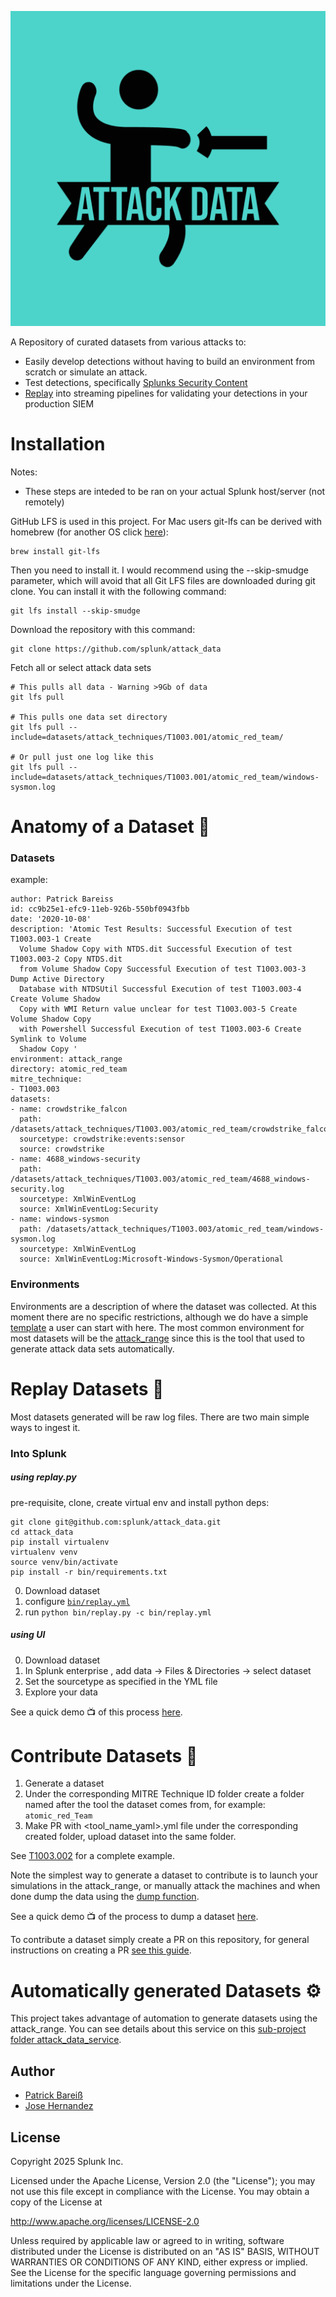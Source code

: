 ![](environments/static/attack-data-logo.png)

A Repository of curated datasets from various attacks to:

* Easily develop detections without having to build an environment from scratch or simulate an attack.
* Test detections, specifically [Splunks Security Content](https://github.com/splunk/security-content)
* [Replay](#replay-datasets-) into streaming pipelines for validating your detections in your production SIEM

# Installation
Notes:
* These steps are inteded to be ran on your actual Splunk host/server (not remotely)

GitHub LFS is used in this project. For Mac users git-lfs can be derived with homebrew (for another OS click [here](https://github.com/git-lfs/git-lfs/wiki/Installation)):

````
brew install git-lfs
````

Then you need to install it. I would recommend using the --skip-smudge parameter, which will avoid that all Git LFS files are downloaded during git clone. You can install it with the following command:

````
git lfs install --skip-smudge
````

Download the repository with this command:

````
git clone https://github.com/splunk/attack_data
````

Fetch all or select attack data sets

````
# This pulls all data - Warning >9Gb of data
git lfs pull

# This pulls one data set directory
git lfs pull --include=datasets/attack_techniques/T1003.001/atomic_red_team/

# Or pull just one log like this
git lfs pull --include=datasets/attack_techniques/T1003.001/atomic_red_team/windows-sysmon.log

````


# Anatomy of a Dataset 🧬
### Datasets
example:
```
author: Patrick Bareiss
id: cc9b25e1-efc9-11eb-926b-550bf0943fbb
date: '2020-10-08'
description: 'Atomic Test Results: Successful Execution of test T1003.003-1 Create
  Volume Shadow Copy with NTDS.dit Successful Execution of test T1003.003-2 Copy NTDS.dit
  from Volume Shadow Copy Successful Execution of test T1003.003-3 Dump Active Directory
  Database with NTDSUtil Successful Execution of test T1003.003-4 Create Volume Shadow
  Copy with WMI Return value unclear for test T1003.003-5 Create Volume Shadow Copy
  with Powershell Successful Execution of test T1003.003-6 Create Symlink to Volume
  Shadow Copy '
environment: attack_range
directory: atomic_red_team
mitre_technique:
- T1003.003
datasets:
- name: crowdstrike_falcon
  path: /datasets/attack_techniques/T1003.003/atomic_red_team/crowdstrike_falcon.log
  sourcetype: crowdstrike:events:sensor
  source: crowdstrike
- name: 4688_windows-security
  path: /datasets/attack_techniques/T1003.003/atomic_red_team/4688_windows-security.log
  sourcetype: XmlWinEventLog
  source: XmlWinEventLog:Security
- name: windows-sysmon
  path: /datasets/attack_techniques/T1003.003/atomic_red_team/windows-sysmon.log
  sourcetype: XmlWinEventLog
  source: XmlWinEventLog:Microsoft-Windows-Sysmon/Operational
```


### Environments

Environments are a description of where the dataset was collected. At this moment there are no specific restrictions, although we do have a simple [template](https://github.com/splunk/attack_data/blob/master/environments/TEMPLATE.md) a user can start with here. The most common environment for most datasets will be the [attack_range](https://github.com/splunk/attack_data/blob/master/environments/attack_range.md) since this is the tool that used to generate attack data sets automatically.

# Replay Datasets 📼
Most datasets generated will be raw log files. There are two main simple ways to ingest it.

### Into Splunk


##### using replay.py
pre-requisite, clone, create virtual env and install python deps:

```
git clone git@github.com:splunk/attack_data.git
cd attack_data
pip install virtualenv
virtualenv venv
source venv/bin/activate
pip install -r bin/requirements.txt
```

0. Download dataset 
1. configure [`bin/replay.yml`](/bin/replay.yml) 
2. run `python bin/replay.py -c bin/replay.yml`


##### using UI

0. Download dataset
1. In Splunk enterprise , add data -> Files & Directories -> select dataset
2. Set the sourcetype as specified in the YML file
3. Explore your data

See a quick demo 📺 of this process [here](https://www.youtube.com/watch?v=41NAG0zGg40).

# Contribute Datasets 🥰

1. Generate a dataset
2. Under the corresponding MITRE Technique ID folder create a folder named after the tool the dataset comes from, for example: `atomic_red_Team`
3. Make PR with <tool_name_yaml>.yml file under the corresponding created folder, upload dataset into the same folder.

See [T1003.002](datasets/attack_techniques/T1003.003/atomic_red_team/) for a complete example.

Note the simplest way to generate a dataset to contribute is to launch your simulations in the attack_range, or manually attack the machines and when done dump the data using the [dump function](https://github.com/splunk/attack_range#dump-log-data-from-attack-range).

See a quick demo 📺 of the process to dump a dataset [here](https://www.youtube.com/watch?v=CnD0BtjCILs).

To contribute a dataset simply create a PR on this repository, for general instructions on creating a PR [see this guide](https://gist.github.com/Chaser324/ce0505fbed06b947d962).

# Automatically generated Datasets ⚙️

This project takes advantage of automation to generate datasets using the attack_range. You can see details about this service on this [sub-project folder attack_data_service](https://github.com/splunk/attack_data/tree/master/attack_data_service).

## Author
* [Patrick Bareiß](https://twitter.com/bareiss_patrick)
* [Jose Hernandez](https://twitter.com/d1vious)


## License

Copyright 2025 Splunk Inc.

Licensed under the Apache License, Version 2.0 (the "License");
you may not use this file except in compliance with the License.
You may obtain a copy of the License at

http://www.apache.org/licenses/LICENSE-2.0

Unless required by applicable law or agreed to in writing, software
distributed under the License is distributed on an "AS IS" BASIS,
WITHOUT WARRANTIES OR CONDITIONS OF ANY KIND, either express or implied.
See the License for the specific language governing permissions and
limitations under the License.
